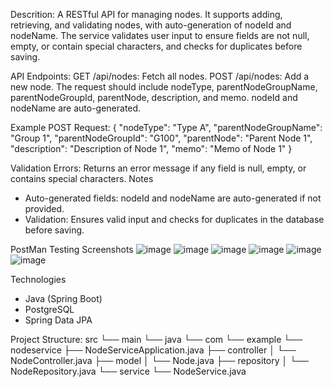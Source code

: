 Descrition:
A RESTful API for managing nodes. It supports adding, retrieving, and validating nodes, with auto-generation of nodeId and nodeName. The service validates user input to ensure fields are not null, empty, or contain special characters, and checks for duplicates before saving. 

API Endpoints:
GET /api/nodes: Fetch all nodes.
POST /api/nodes: Add a new node. The request should include nodeType, parentNodeGroupName, parentNodeGroupId, parentNode, description, and memo. nodeId and nodeName are auto-generated.

Example POST Request:
{
  "nodeType": "Type A",
  "parentNodeGroupName": "Group 1",
  "parentNodeGroupId": "G100",
  "parentNode": "Parent Node 1",
  "description": "Description of Node 1",
  "memo": "Memo of Node 1"
}

Validation Errors:
Returns an error message if any field is null, empty, or contains special characters.
Notes
* Auto-generated fields: nodeId and nodeName are auto-generated if not provided.
* Validation: Ensures valid input and checks for duplicates in the database before saving.

PostMan Testing Screenshots
![image](https://github.com/user-attachments/assets/5dcf8f1b-4886-4fee-bfc7-1ab2febe6b6f)
![image](https://github.com/user-attachments/assets/d09f41e6-9fba-4a79-82c2-a100fc904957)
![image](https://github.com/user-attachments/assets/9cf5fcff-dcc4-4d13-80b5-3011fe8021a9)
![image](https://github.com/user-attachments/assets/9be27d45-441b-4bc5-ba9c-9287eb518214)
![image](https://github.com/user-attachments/assets/832ef4c1-9827-4dc6-b112-d0f3d481ad4c)
![image](https://github.com/user-attachments/assets/2abfd9c3-902e-46a7-9a04-182d36038bc0)


Technologies
* Java (Spring Boot)
* PostgreSQL
* Spring Data JPA

Project Structure: 
src
└── main
    └── java
        └── com
            └── example
                └── nodeservice
                    ├── NodeServiceApplication.java
                    ├── controller
                    │   └── NodeController.java
                    ├── model
                    │   └── Node.java
                    ├── repository
                    │   └── NodeRepository.java
                    └── service
                        └── NodeService.java



                        

